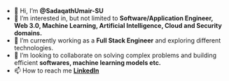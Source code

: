- 👋 Hi, I’m **@SadaqathUmair-SU**
- 👀 I’m interested in, but not limited to **Software/Application Engineer, Web 3.0, Machine Learning, Artificial Intelligence, Cloud and Security domains.**
- 🌱 I’m currently working as a **Full Stack Engineer** and exploring different technologies.
- 💞️ I’m looking to collaborate on solving complex problems and building efficient **softwares, machine learning models etc.**
- 📫 How to reach me **[LinkedIn](https://www.linkedin.com/in/sadaqath-umair-hi15)**

<!---
SadaqathUmair-SU/SadaqathUmair-SU is a ✨ special ✨ repository because its `README.md` (this file) appears on your GitHub profile.
You can click the Preview link to take a look at your changes.
--->
